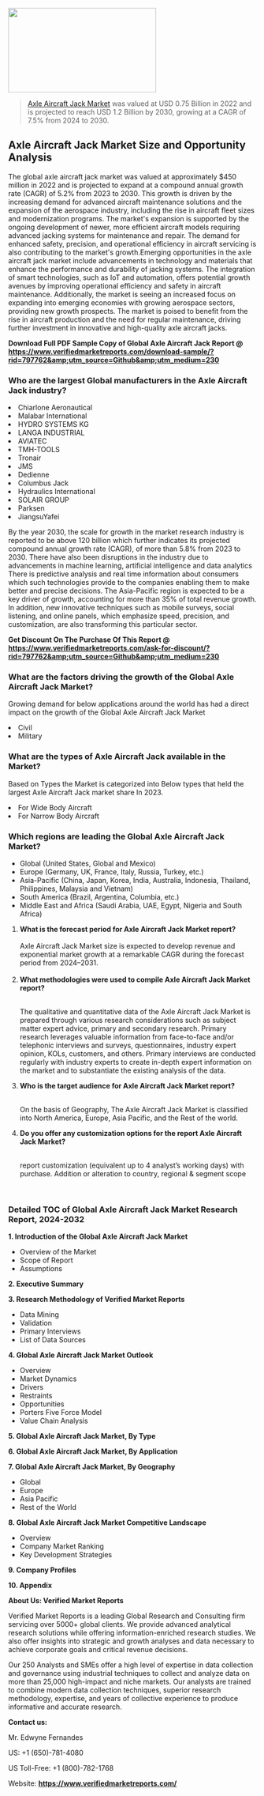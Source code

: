 <img src="https://ffe5etoiles.com/wp-content/uploads/2024/12/MST1-300x171.png" alt="" width="300" height="171" class="alignnone size-medium wp-image-20088" /><blockquote><p><p><a href="https://www.verifiedmarketreports.com/download-sample/?rid=797762&utm_source=Github&utm_medium=230" target="_blank">Axle Aircraft Jack Market</a> was valued at USD 0.75 Billion in 2022 and is projected to reach USD 1.2 Billion by 2030, growing at a CAGR of 7.5% from 2024 to 2030.</p></blockquote><p><h2>Axle Aircraft Jack Market Size and Opportunity Analysis</h2>The global axle aircraft jack market was valued at approximately $450 million in 2022 and is projected to expand at a compound annual growth rate (CAGR) of 5.2% from 2023 to 2030. This growth is driven by the increasing demand for advanced aircraft maintenance solutions and the expansion of the aerospace industry, including the rise in aircraft fleet sizes and modernization programs. The market's expansion is supported by the ongoing development of newer, more efficient aircraft models requiring advanced jacking systems for maintenance and repair. The demand for enhanced safety, precision, and operational efficiency in aircraft servicing is also contributing to the market's growth.Emerging opportunities in the axle aircraft jack market include advancements in technology and materials that enhance the performance and durability of jacking systems. The integration of smart technologies, such as IoT and automation, offers potential growth avenues by improving operational efficiency and safety in aircraft maintenance. Additionally, the market is seeing an increased focus on expanding into emerging economies with growing aerospace sectors, providing new growth prospects. The market is poised to benefit from the rise in aircraft production and the need for regular maintenance, driving further investment in innovative and high-quality axle aircraft jacks.</p><p class=""><strong>Download Full PDF Sample Copy of Global Axle Aircraft Jack Report @ <a href="https://www.verifiedmarketreports.com/download-sample/?rid=797762&amp;utm_source=Github&amp;utm_medium=230" target="_blank">https://www.verifiedmarketreports.com/download-sample/?rid=797762&amp;utm_source=Github&amp;utm_medium=230</a></strong></p><h3 id="" class="">Who are the largest Global manufacturers in the Axle Aircraft Jack industry?</h3><p><li>Chiarlone Aeronautical</li><li> Malabar International</li><li> HYDRO SYSTEMS KG</li><li> LANGA INDUSTRIAL</li><li> AVIATEC</li><li> TMH-TOOLS</li><li> Tronair</li><li> JMS</li><li> Dedienne</li><li> Columbus Jack</li><li> Hydraulics International</li><li> SOLAIR GROUP</li><li> Parksen</li><li> JiangsuYafei</li></p><div class=""><div class="" dir="" data-message-author-role="" data-message-id="" data-message-model-slug=""><div class=""><div class=""><div class=""><div class="" dir="" data-message-author-role="" data-message-id="" data-message-model-slug=""><div class=""><div class=""><p>By the year 2030, the scale for growth in the market research industry is reported to be above 120 billion which further indicates its projected compound annual growth rate (CAGR), of more than 5.8% from 2023 to 2030. There have also been disruptions in the industry due to advancements in machine learning, artificial intelligence and data analytics There is predictive analysis and real time information about consumers which such technologies provide to the companies enabling them to make better and precise decisions. The Asia-Pacific region is expected to be a key driver of growth, accounting for more than 35% of total revenue growth. In addition, new innovative techniques such as mobile surveys, social listening, and online panels, which emphasize speed, precision, and customization, are also transforming this particular sector.</p><p><strong>Get Discount On The Purchase Of This Report @&nbsp; <a href="https://www.verifiedmarketreports.com/ask-for-discount/?rid=797762&amp;utm_source=Github&amp;utm_medium=230" target="_blank">https://www.verifiedmarketreports.com/ask-for-discount/?rid=797762&amp;utm_source=Github&amp;utm_medium=230</a></strong></p></div></div></div></div></div></div></div></div><h3 id="" class="">What are the factors driving the growth of the Global Axle Aircraft Jack Market?</h3><p id="" class="">Growing demand for below applications around the world has had a direct impact on the growth of the Global Axle Aircraft Jack Market</p><p id="" class=""><li>Civil</li><li> Military</li></p><h3 id="" class="">What are the types of Axle Aircraft Jack available in the Market?</h3><p id="" class="">Based on Types the Market is categorized into Below types that held the largest Axle Aircraft Jack market share In 2023.</p><p id="" class=""><li>For Wide Body Aircraft</li><li> For Narrow Body Aircraft</li></p><h3 id="" class="">Which regions are leading the Global Axle Aircraft Jack Market?</h3><ul><li>Global (United States, Global and Mexico)</li><li>Europe (Germany, UK, France, Italy, Russia, Turkey, etc.)</li><li>Asia-Pacific (China, Japan, Korea, India, Australia, Indonesia, Thailand, Philippines, Malaysia and Vietnam)</li><li>South America (Brazil, Argentina, Columbia, etc.)</li><li>Middle East and Africa (Saudi Arabia, UAE, Egypt, Nigeria and South Africa)</li></ul><p><ol><li><strong>What is the forecast period for Axle Aircraft Jack Market report?<br /></strong><br /><span data-sheets-root="1" data-sheets-value="{&quot;1&quot;:2,&quot;2&quot;:&quot;XXXX size is expected to develop revenue and exponential market growth at a remarkable CAGR during the forecast period from 2024&ndash;2030.&quot;}" data-sheets-userformat="{&quot;2&quot;:12674,&quot;4&quot;:{&quot;1&quot;:2,&quot;2&quot;:16776960},&quot;10&quot;:2,&quot;11&quot;:0,&quot;15&quot;:&quot;Arial&quot;,&quot;16&quot;:12}">Axle Aircraft Jack Market size is expected to develop revenue and exponential market growth at a remarkable CAGR during the forecast period from 2024&ndash;2031.</span><br /><br /></li><li><strong>What methodologies were used to compile Axle Aircraft Jack Market report?<br /><br /></strong><p>The qualitative and quantitative data of the&nbsp;Axle Aircraft Jack Market is prepared through various research considerations such as subject matter expert advice, primary and secondary research. Primary research leverages valuable information from face-to-face and/or telephonic interviews and surveys, questionnaires, industry expert opinion, KOLs, customers, and others. Primary interviews are conducted regularly with industry experts to create in-depth expert information on the market and to substantiate the existing analysis of the data.&nbsp;</p></li><li><strong>Who is the target audience for Axle Aircraft Jack Market report?<br /><br /></strong><p>On the basis of Geography, The&nbsp;Axle Aircraft Jack Market is classified into North America, Europe, Asia Pacific, and the Rest of the world.</p></li><li><strong>Do you offer any customization options for the report Axle Aircraft Jack Market?<br /><br /></strong><p>report customization (equivalent up to 4 analyst&rsquo;s working days) with purchase. Addition or alteration to country, regional &amp; segment scope</p><p>&nbsp;</p></li></ol></p><h3 id="" class="">Detailed TOC of Global Axle Aircraft Jack Market Research Report, 2024-2032</h3><p id="" class=""><strong>1. Introduction of the Global Axle Aircraft Jack Market</strong></p><ul><li>Overview of the Market</li><li>Scope of Report</li><li>Assumptions</li></ul><p id="" class=""><strong>2. Executive Summary</strong></p><p id="" class=""><strong>3. Research Methodology of&nbsp;Verified Market Reports</strong></p><ul><li>Data Mining</li><li>Validation</li><li>Primary Interviews</li><li>List of Data Sources</li></ul><p id="" class=""><strong>4. Global Axle Aircraft Jack Market Outlook</strong></p><ul><li>Overview</li><li>Market Dynamics</li><li>Drivers</li><li>Restraints</li><li>Opportunities</li><li>Porters Five Force Model</li><li>Value Chain Analysis</li></ul><p id="" class=""><strong>5. Global Axle Aircraft Jack Market, By&nbsp;Type</strong></p><p id="" class=""><strong>6. Global Axle Aircraft Jack Market, By Application</strong></p><p id="" class=""><strong>7. Global Axle Aircraft Jack Market, By Geography</strong></p><ul><li>Global</li><li>Europe</li><li>Asia Pacific</li><li>Rest of the World</li></ul><p id="" class=""><strong>8. Global Axle Aircraft Jack Market Competitive Landscape</strong></p><ul><li>Overview</li><li>Company Market Ranking</li><li>Key Development Strategies</li></ul><p id="" class=""><strong>9. Company Profiles</strong></p><p id="" class=""><strong>10. Appendix</strong></p><p id="" class=""><strong>About Us: Verified Market Reports</strong></p><p id="" class="">Verified Market Reports is a leading Global Research and Consulting firm servicing over 5000+ global clients. We provide advanced analytical research solutions while offering information-enriched research studies. We also offer insights into strategic and growth analyses and data necessary to achieve corporate goals and critical revenue decisions.</p><p id="" class="">Our 250 Analysts and SMEs offer a high level of expertise in data collection and governance using industrial techniques to collect and analyze data on more than 25,000 high-impact and niche markets. Our analysts are trained to combine modern data collection techniques, superior research methodology, expertise, and years of collective experience to produce informative and accurate research.</p><p id="" class=""><strong>Contact us:</strong></p><p id="" class="">Mr. Edwyne Fernandes</p><p id="" class="">US: +1 (650)-781-4080</p><p id="" class="">US Toll-Free: +1 (800)-782-1768</p><p id="" class="">Website: <a target="" data-test-app-aware-link=""><strong>https://www.verifiedmarketreports.com/</strong></a></p>
